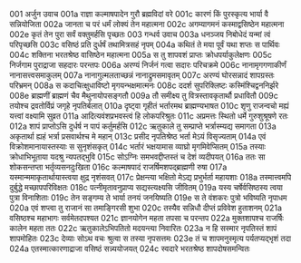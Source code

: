 001    अर्जुन उवाच
001a	राज्ञा कल्माषपादेन गुरौ ब्रह्मविदां वरे
001c	कारणं किं पुरस्कृत्य भार्या वै सन्नियोजिता
002a	जानता च परं धर्मं लोक्यं तेन महात्मना
002c	अगम्यागमनं कस्माद्वसिष्ठेन महात्मना
002e	कृतं तेन पुरा सर्वं वक्तुमर्हसि पृच्छतः
003    गन्धर्व उवाच
003a	धनञ्जय निबोधेदं यन्मां त्वं परिपृच्छसि
003c	वसिष्ठं प्रति दुर्धर्षं तथामित्रसहं नृपम्
004a	कथितं ते मया पूर्वं यथा शप्तः स पार्थिवः
004c	शक्तिना भरतश्रेष्ठ वासिष्ठेन महात्मना
005a	स तु शापवशं प्राप्तः क्रोधपर्याकुलेक्षणः
005c	निर्जगाम पुराद्राजा सहदारः परन्तपः
006a	अरण्यं निर्जनं गत्वा सदारः परिचक्रमे
006c	नानामृगगणाकीर्णं नानासत्त्वसमाकुलम्
007a	नानागुल्मलताच्छन्नं नानाद्रुमसमावृतम्
007c	अरण्यं घोरसन्नादं शापग्रस्तः परिभ्रमन्
008a	स कदाचित्क्षुधाविष्टो मृगयन्भक्षमात्मनः
008c	ददर्श सुपरिक्लिष्टः कस्मिंश्चिद्वननिर्झरे
008e	ब्राह्मणीं ब्राह्मणं चैव मैथुनायोपसङ्गतौ
009a	तौ समीक्ष्य तु वित्रस्तावकृतार्थौ प्रधावितौ
009c	तयोश्च द्रवतोर्विप्रं जगृहे नृपतिर्बलात्
010a	दृष्ट्वा गृहीतं भर्तारमथ ब्राह्मण्यभाषत
010c	शृणु राजन्वचो मह्यं यत्त्वां वक्ष्यामि सुव्रत
011a	आदित्यवंशप्रभवस्त्वं हि लोकपरिश्रुतः
011c	अप्रमत्तः स्थितो धर्मे गुरुशुश्रूषणे रतः
012a	शापं प्राप्तोऽसि दुर्धर्ष न पापं कर्तुमर्हसि
012c	ऋतुकाले तु सम्प्राप्ते भर्त्रास्म्यद्य समागता
013a	अकृतार्था ह्यहं भर्त्रा प्रसवार्थश्च मे महान्
013c	प्रसीद नृपतिश्रेष्ठ भर्ता मेऽयं विसृज्यताम्
014a	एवं विक्रोशमानायास्तस्याः स सुनृशंसकृत्
014c	भर्तारं भक्षयामास व्याघ्रो मृगमिवेप्सितम्
015a	तस्याः क्रोधाभिभूताया यदश्रु न्यपतद्भुवि
015c	सोऽग्निः समभवद्दीप्तस्तं च देशं व्यदीपयत्
016a	ततः सा शोकसन्तप्ता भर्तृव्यसनदुःखिता
016c	कल्माषपादं राजर्षिमशपद्ब्राह्मणी रुषा
017a	यस्मान्ममाकृतार्थायास्त्वया क्षुद्र नृशंसवत्
017c	प्रेक्षन्त्या भक्षितो मेऽद्य प्रभुर्भर्ता महायशाः
018a	तस्मात्त्वमपि दुर्बुद्धे मच्छापपरिविक्षतः
018c	पत्नीमृतावनुप्राप्य सद्यस्त्यक्ष्यसि जीवितम्
019a	यस्य चर्षेर्वसिष्ठस्य त्वया पुत्रा विनाशिताः
019c	तेन सङ्गम्य ते भार्या तनयं जनयिष्यति
019e	स ते वंशकरः पुत्रो भविष्यति नृपाधम
020a	एवं शप्त्वा तु राजानं सा तमाङ्गिरसी शुभा
020c	तस्यैव सन्निधौ दीप्तं प्रविवेश हुताशनम्
021a	वसिष्ठश्च महाभागः सर्वमेतदपश्यत
021c	ज्ञानयोगेन महता तपसा च परन्तप
022a	मुक्तशापश्च राजर्षिः कालेन महता ततः
022c	ऋतुकालेऽभिपतितो मदयन्त्या निवारितः
023a	न हि सस्मार नृपतिस्तं शापं शापमोहितः
023c	देव्याः सोऽथ वचः श्रुत्वा स तस्या नृपसत्तमः
023e	तं च शापमनुस्मृत्य पर्यतप्यद्भृशं तदा
024a	एतस्मात्कारणाद्राजा वसिष्ठं सन्न्ययोजयत्
024c	स्वदारे भरतश्रेष्ठ शापदोषसमन्वितः
